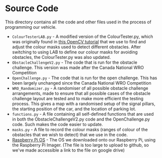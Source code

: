 # Source Code
This directory contains all the code and other files used in the process of programming our vehicle. 

- `ColourTesterLAB.py` - A modified version of the ColourTester.py, which was originally found in [this OpenCV tutorial](https://docs.opencv.org/3.4/da/d97/tutorial_threshold_inRange.html) that we use to find and adjust the colour masks used to detect different obstacles. After switching to using LAB to define our colour masks for avoiding obstacles, the ColourTester.py was also updated.
- `ObstacleChallengeV2.py` - The code that is run for the obstacle challenge. This version was made after the Canada National WRO Competition
- `OpenChallenge.py` - The code that is run for the open challenge. This has been largely unchanged since the Canada National WRO Competition
- `WRO_Randomizer.py` - A randomiser of all possible obstacle challenge arrangements, made to ensure that all possible cases of the obstacle challenge layout are tested and to make more efficient the testing process. This gives a map with a randomised setup of the signal pillars, the starting position of the car, and the location of parking lot.
- `functions.py` - A file containing all self-defined functions that are used in both the ObstacleChallengeV2.py code and the OpenChallenge.py code. Such makes the code easier to update.
- `masks.py` - A file to record the colour masks (ranges of colour of the obstacles that we wish to detect) that we use in the code.
- [Raspberry Pi OS](https://drive.google.com/file/d/1sBCMegKXQaT8nuhjBM0KjXP2YUlaAOju/view?usp=sharing) - The OS we downloaded onto our Raspberry Pi, using the Raspberry Pi Imager. (The file is too large to upload to github, so we've made accessible a link to the file on google drive)
